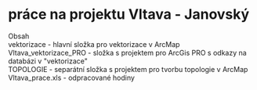 # práce na projektu Vltava - Janovský  
  
Obsah  
vektorizace - hlavní složka pro vektorizace v ArcMap  
Vltava_vektorizace_PRO - složka s projektem pro ArcGis PRO s odkazy na databázi v "vektorizace"  
TOPOLOGIE - separátní složka s projektem pro tvorbu topologie v ArcMap  
Vltava_prace.xls - odpracované hodiny  


